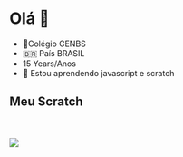 # Olá 👋

- 🏫Colégio CENBS
- 🇧🇷 País BRASIL
- 15 Years/Anos
- 🌱 Estou aprendendo javascript e scratch
## Meu Scratch 
<br><br> [![](https://img.shields.io/badge/Scratch-4D97FF?style=for-the-badge&logo=Scratch&logoColor=white)](https://scratch.mit.edu/users/ramonenicolas/#)
